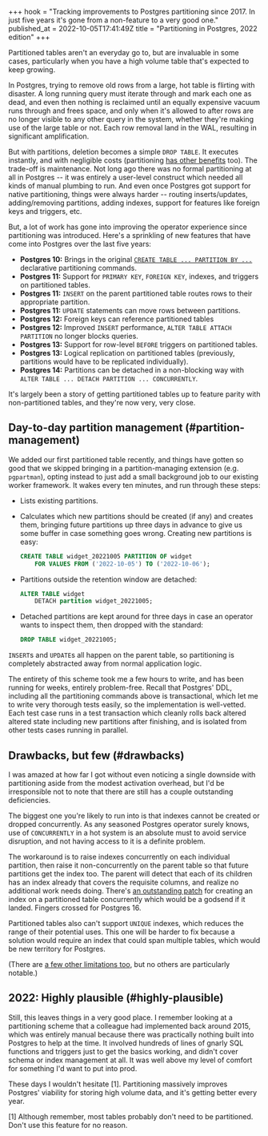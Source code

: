 +++
hook = "Tracking improvements to Postgres partitioning since 2017. In just five years it's gone from a non-feature to a very good one."
published_at = 2022-10-05T17:41:49Z
title = "Partitioning in Postgres, 2022 edition"
+++

Partitioned tables aren't an everyday go to, but are invaluable in some cases, particularly when you have a high volume table that's expected to keep growing.

In Postgres, trying to remove old rows from a large, hot table is flirting with disaster. A long running query must iterate through and mark each one as dead, and even then nothing is reclaimed until an equally expensive vacuum runs through and frees space, and only when it's allowed to after rows are no longer visible to any other query in the system, whether they're making use of the large table or not. Each row removal land in the WAL, resulting in significant amplification.

But with partitions, deletion becomes a simple `DROP TABLE`. It executes instantly, and with negligible costs (partitioning [has other benefits](https://www.postgresql.org/docs/current/ddl-partitioning.html) too). The trade-off is maintenance. Not long ago there was no formal partitioning at all in Postgres -- it was entirely a user-level construct which needed all kinds of manual plumbing to run. And even once Postgres got support for native partitioning, things were always harder -- routing inserts/updates, adding/removing partitions, adding indexes, support for features like foreign keys and triggers, etc.

But, a lot of work has gone into improving the operator experience since partitioning was introduced. Here's a sprinkling of new features that have come into Postgres over the last five years:

* **Postgres 10:** Brings in the original [`CREATE TABLE ... PARTITION BY ...`](https://www.postgresql.org/message-id/flat/55D3093C.5010800@lab.ntt.co.jp) declarative partitioning commands.
* **Postgres 11:** Support for `PRIMARY KEY`, `FOREIGN KEY`, indexes, and triggers on partitioned tables.
* **Postgres 11:** `INSERT` on the parent partitioned table routes rows to their appropriate partition.
* **Postgres 11:** `UPDATE` statements can move rows between partitions.
* **Postgres 12:** Foreign keys can reference partitioned tables
* **Postgres 12:** Improved `INSERT` performance, `ALTER TABLE ATTACH PARTITION` no longer blocks queries.
* **Postgres 13:** Support for row-level `BEFORE` triggers on partitioned tables.
* **Postgres 13:** Logical replication on partitioned tables (previously, partitions would have to be replicated individually).
* **Postgres 14:** Partitions can be detached in a non-blocking way with `ALTER TABLE ... DETACH PARTITION ... CONCURRENTLY`.

It's largely been a story of getting partitioned tables up to feature parity with non-partitioned tables, and they're now very, very close.

## Day-to-day partition management (#partition-management)

We added our first partitioned table recently, and things have gotten so good that we skipped bringing in a partition-managing extension (e.g. `pgpartman`), opting instead to just add a small background job to our existing worker framework. It wakes every ten minutes, and run through these steps:

* Lists existing partitions.

* Calculates which new partitions should be created (if any) and creates them, bringing future partitions up three days in advance to give us some buffer in case something goes wrong. Creating new partitions is easy:

    ``` sql
    CREATE TABLE widget_20221005 PARTITION OF widget
        FOR VALUES FROM ('2022-10-05') TO ('2022-10-06');
    ```

* Partitions outside the retention window are detached:

    ``` sql
    ALTER TABLE widget
        DETACH partition widget_20221005;
    ```

* Detached partitions are kept around for three days in case an operator wants to inspect them, then dropped with the standard:

    ``` sql
    DROP TABLE widget_20221005;
    ```

`INSERT`s and `UPDATE`s all happen on the parent table, so partitioning is completely abstracted away from normal application logic.

The entirety of this scheme took me a few hours to write, and has been running for weeks, entirely problem-free. Recall that Postgres' DDL, including all the partitioning commands above is transactional, which let me to write very thorough tests easily, so the implementation is well-vetted. Each test case runs in a test transaction which cleanly rolls back altered altered state including new partitions after finishing, and is isolated from other tests cases running in parallel.

## Drawbacks, but few (#drawbacks)

I was amazed at how far I got without even noticing a single downside with partitioning aside from the modest activation overhead, but I'd be irresponsible not to note that there are still has a couple outstanding deficiencies.

The biggest one you're likely to run into is that indexes cannot be created or dropped concurrently. As any seasoned Postgres operator surely knows, use of `CONCURRENTLY` in a hot system is an absolute must to avoid service disruption, and not having access to it is a definite problem.

The workaround is to raise indexes concurrently on each individual partition, then raise it non-concurrently on the parent table so that future partitions get the index too. The parent will detect that each of its children has an index already that covers the requisite columns, and realize no additional work needs doing. There's [an outstanding patch](https://commitfest.postgresql.org/35/2815/) for creating an index on a partitioned table concurrently which would be a godsend if it landed. Fingers crossed for Postgres 16.

Partitioned tables also can't support `UNIQUE` indexes, which reduces the range of their potential uses. This one will be harder to fix because a solution would require an index that could span multiple tables, which would be new territory for Postgres.

(There are [a few other limitations too](https://www.postgresql.org/docs/current/ddl-partitioning.html#DDL-PARTITIONING-DECLARATIVE-LIMITATIONS), but no others are particularly notable.)

## 2022: Highly plausible (#highly-plausible)

Still, this leaves things in a very good place. I remember looking at a partitioning scheme that a colleague had implemented back around 2015, which was entirely manual because there was practically nothing built into Postgres to help at the time. It involved hundreds of lines of gnarly SQL functions and triggers just to get the basics working, and didn't cover schema or index management at all. It was well above my level of comfort for something I'd want to put into prod.

These days I wouldn't hesitate [1]. Partitioning massively improves Postgres' viability for storing high volume data, and it's getting better every year.

[1] Although remember, most tables probably don't need to be partitioned. Don't use this feature for no reason.
